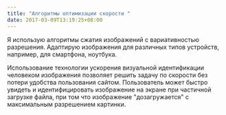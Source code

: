 ```yaml
---
title: "Алгоритмы оптимизации скорости "
date: 2017-03-09T13:19:25+08:00
---
```


Я использую  алгоритмы сжатия изображений с вариативностью разрешения. Адаптирую  изображения для различных типов устройств, например, для смартфона, ноутбука.
 
<!-- <div class="compare">
<div class="row">
<div class="col-6">
<img src="http://via.placeholder.com/300x200" alt="">
</div>
<div class="col-6">
<img src="http://via.placeholder.com/300x200" alt="">
</div>
</div>
</div> -->

Использование технологии ускорения визуальной идентификации человеком изображения позволяет решить задачу по скорости без потери удобства пользования сайтом. Пользователь может быстро увидеть и идентифицировать изображение на экране при частичной загрузке файла, при том что изображение "дозагружается" с максимальным разрешением картинки.